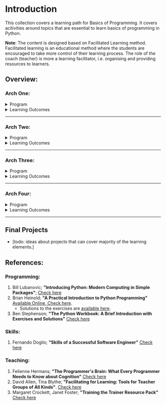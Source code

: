 # Introduction

This collection covers a learning path for Basics of Programming. It covers acitivities around topics that are essential to learn basics of programming in Python.

**Note**: The content is designed based on Facilitated Learning method. Facilitated learning is an educational method where the students are encouraged to take more control of their learning process. The role of the coach (teacher) is more a learning facilitator, i.e. organising and providing resources to learners.

## Overview:

### Arch One:
<details>
<summary>Program</summary>

### Week01: Linear Programs.

<!-- 
**Facilitating Learning**: [Check Week 01/inf-bc-w01-teaching.md](./week01/inf-bc-w01-teaching.md) 
--> 

<details>
<summary>Content</summary>

#### Programming 
General concepts of programs, basic data types, basic calculations in Python, linear programs in Python with simple input / output.

**Learning Activities**: [Check Week 01/inf-bc-w01-python.md](./week01/inf-bc-w01-python.md) 

#### Skills 
[todo: make a list of final elements from week 01 skills]

**Learning Activities**: [Check Week 01/inf-bc-w01-skills.md](./week01/inf-bc-w01-skills.md) 

</details>

### Week02: Branching Programs.

<!-- 
**Facilitating Learning**: [Check Week 02/inf-bc-w02-teaching.md](./week02/inf-bc-w02-teaching.md)
--> 

<details>
<summary>Content </summary>

#### Programming 
Boolean expressions and conditional statements, basics of string processing with simple input / output.

**Learning Activities**: [Check Week 02/inf-bc-w02-python.md](./week02/inf-bc-w02-python.md) 

#### Skills 
[todo: make a list of final elements from week 02 skills]

**Learning Activities**: [Check Week 02/inf-bc-w02-skills.md](./week02/inf-bc-w02-skills.md) 


</details>


### Week03: Iterative Programs.

<!-- 
**Facilitating Learning**: [Check Week 03/inf-bc-w03-teaching.md](./week03/inf-bc-w03-teaching.md)
--> 

<details>
<summary>Content </summary>

#### Programming 
General concepts of loops (*while* and *for*) and more functions for strings: type conversions, length, replacing, splitting and joining.

**Learning Activities**: [Check Week 03/inf-bc-w03-python.md](./week03/inf-bc-w03-python.md) 

#### Skills 
[todo: make a list of final elements from week 02 skills]

**Learning Activities**: [Check Week 03/inf-bc-w03-skills.md](./week03/inf-bc-w03-skills.md) 


</details>


### Week04: Review / Challenges.

<details>
<summary>Content </summary>

- **Concepts** : There is no new topic for students who need to review previous weeks. The topics for the sprinters can be decided later [to do].
- **Exercises**: To do.
- **Status**: 
	- *Learning Path*: To do.
	- *Exercises*: To do.
	- *Products*: To do.
</details>

</details>

<details>
<summary>Learning Outcomes</summary>

**Programming Elements**: In **Arch One** the following programming elements are covered:

	- primitive data types: characters, strings, integer, float and booleans.
	- basic numerical operations: + , - , * , / , %
	- simple user inputs and print formats.
	- conditional statements: if-else statements
	- loops: while and for.
	- basic string processing: length, split, join, replace, join.

As a result of participating in **BaseCamp:Arch One**, students will be able to:

1. Read, Understand and Analyse the behaviour of a Python program implementing the programming elements covered in Arch One.
2. Implement their solutions for a given problem statement using the programming elements covered in Arch One.
3. Organise working environment using command lines for making folders, changinf paths, listing contents of a folder, managing (copy, delete, rename) files.
4. Implementing their Python programs in Python Shell and an IDE.
5. Execute Python programs using a terminal and an IDE.
6. Plan, Follow, Execute daily learning activities and reflect on what have been learned.
7. Understand the concept of the acceptance testing on general applications.
8. Plan and Execute basics (variety of user inputs) of acceptance testing on a console based Python program.
9. [todo: what can the student do?] is introduced to the HR, teachers, students and various tools that are used
10. Manage her/his learning process using basic Time Management methods.
11. makes plans based on a self-chosen method [todo: overlaps with 6].
12. is introduced to various learning strategies [todo: overlaps with 6.]
13. applies learning strategies [todo: rephrase 12, 6]
14. reflects on his/her own work every week. 
15. knows how to build a dossier [todo: rephrase, perhaps has built something already] 

</details>

<hr />

### Arch Two:

<details>
<summary>Program</summary>

### Week05: Functions, Lists and Tuples.


<!--
**Facilitating Learning**: [Check Week 05/inf-bc-w05-teaching.md](./week05/inf-bc-w05-teaching.md)
--> 

<details>
<summary>Content</summary>

#### Programming 
General concepts of functions, basics of lists and tuples as collective structures.

**Learning Activities**: [Check Week 05/inf-bc-w05-python.md](./week05/inf-bc-w05-python.md) 

#### Skills 
[todo: make a list of final elements from week 01 skills]

**Learning Activities**: [Check Week 05/inf-bc-w05-skills.md](./week05/inf-bc-w05-skills.md) 

</details>






### Week06: Functions, Dictionaries and Sets.


<!--
**Facilitating Learning**: [Check Week 06/inf-bc-w06-teaching.md](./week06/inf-bc-w06-teaching.md)
--> 

<details>
<summary>Content</summary>

#### Programming 
Arguments and parameters, default values for parameters, dictionaries and basics of sets.

**Learning Activities**: [Check Week 06/inf-bc-w06-python.md](./week06/inf-bc-w06-python.md) 

#### Skills 
[todo: make a list of final elements from week 01 skills]

**Learning Activities**: [Check Week 06/inf-bc-w06-skills.md](./week06/inf-bc-w06-skills.md) 

</details>



### Week07: Functions and Nested Structures.


<!--
**Facilitating Learning**: [Check Week 07/inf-bc-w07-teaching.md](./week07/inf-bc-w07-teaching.md)
--> 

<details>
<summary>Content</summary>

#### Programming 
Lambda expressions, namespaces, and nested structures (lists, tuples, sets).

**Learning Activities**: [Check Week 07/inf-bc-w07-python.md](./week07/inf-bc-w07-python.md) 

#### Skills 
[todo: make a list of final elements from week 01 skills]

**Learning Activities**: [Check Week 07/inf-bc-w07-skills.md](./week07/inf-bc-w07-skills.md) 

</details>



### Week08: Review / Challenges.

<details>
<summary>Content</summary>

- **Concepts** : There is no new topic for students who need to review previous weeks. The topics for the sprinters can be decided later [to do].

</details>


</details>

<details>
<summary>Learning Outcomes</summary>

As a result of participating in **BaseCamp:Part Two**, students will be able to:

1. [todo: Python in progress]
2. [todo: to be rephrased and aligned] Professionals skills: In Arch Two the following skills are covered: 
	- Apply and reflect on time management 
	- Research & problem solving 
	- Presentation of products/assignments 
	- Giving & receiving feedback 
	- Testing 
	- Introduction to GitHub 

</details>

<hr />

### Arch Three:

<details>
<summary>Program</summary>

### Week09: Everything is an Object.

<details>
<summary>Content</summary>

- **Concepts** : Basic concepts of classes, objects, attributes and methods in Python.
- **Exercises**: To do.
- **Status**: 
	- *Learning Path*: Proof of Concept, ready to experiment.
	- *Exercises*: To do (Framework is Ready).
	- *Products*: To do.

</details>



### Week10: (Plain) Data Files.

<details>
<summary>Content</summary>

- **Concepts** : Basic concepts of encoding and decoding information, simple processing of plain files (text and binary) in Python.
- **Exercises**: To do.
- **Status**: 
	- *Learning Path*: Proof of Concept, ready to experiment.
	- *Exercises*: To do (Framework is Ready).
	- *Products*: To do.

</details>



### Week11: Structured Data Files.

<details>
<summary>Content</summary>

- **Concepts** : Basics of processing csv and json files.
- **Exercises**: To do.
- **Status**: 
	- *Learning Path*: Proof of Concept, ready to experiment.
	- *Exercises*: To do (Framework is Ready).
	- *Products*: To do.

</details>




### Week12: Review / Challenges

<details>
<summary>Content</summary>

- **Concepts** : There is no new topic for students who need to review previous weeks. The topics for the sprinters can be decided later [to do].
- **Exercises**: To do.
- **Status**: 
	- *Learning Path*: To do.
	- *Exercises*: To do (Framework is Ready).
	- *Products*: To do.

</details>



</details>

<details>
<summary>Learning Outcomes</summary>

As a result of participating in **BaseCamp:Part Three**, students will be able to:

1. Plan and execute detailed learning activity provided given general learning goals and resources.
2. 


</details>


<hr />

### Arch Four:

<details>
<summary>Program</summary>

**Idea**: planning is part of the student activity in the last arch. Students provide their plan at the beginning of the week and based on that they study and provide the solution.

### Week13: Data Base.

<details>
<summary>Content</summary>

- **Concepts** : Given an already existing tables, students can extract data using simple sql queries *select x from T where C*. To do.
- **Exercises**: To do.
- **Status**: 
	- *Learning Path*: To do.
	- *Exercises*: To do.
	- *Products*: To do.

</details>



### Week14: Functions: as a Type.

<details>
<summary>Content</summary>

- **Concepts** : Functions as parameters, Functions as return values. To do.
- **Exercises**: To do. *Idea*: Students should implement programs covering topics from week 01 to week 13 and refactor their code with concepts of "Functions as Data Types".
- **Status**: 
	- *Learning Path*: To do.
	- *Exercises*: To do.
	- *Products*: To do.

</details>

### Week15: Functions: Recursion.

<details>
<summary>Content</summary>

- **Concepts** : Recursive functions. To do.
- **Exercises**: To do. *Idea*: Students should implement programs covering topics from week 01 to week 13 and refactor their code with concepts of weeks 14 and 15.
- **Status**: 
	- *Learning Path*: To do.
	- *Exercises*: To do.
	- *Products*: To do.

</details>

### Week16: Review / Challenges

<details>
<summary>Content</summary>

- **Concepts** : There is no new topic for students who need to review previous weeks. The topics for the sprinters can be decided later [to do].
- **Exercises**: To do.
- **Status**: 
	- *Learning Path*: To do.
	- *Exercises*: To do.
	- *Products*: To do.

</details>


</details>

<details>
<summary>Learning Outcomes</summary>

As a result of participating in **BaseCamp:Part Four**, students will be able to:

1. Plan and execute weekly learning activity provided given end goals.
2. 


</details>


<hr />

## Final Projects
- [todo: ideas about projects that can cover majority of the learning elements.]

<!--
## Learning Outcomes

*Note: In the following learning outcomes the level and complexity of Python programs, problem statements and solutions will be determined based on what have been covered during the four Arches. For details read the learning outcomes of each Arch.*
 
As a result of participating in the **Full Program with Four Arches**, each individual student will be able to:

1. Determine if Informatica is her/his choice of study.
2. Determine if software engineering is her/his future career to pursue.
3. Manage (plan, monitor and control) his/her learning process in first year and second year HBO courses.
4. Apply iterative and accumulative concept of Development and Learning. 
5. Analyse a problem statement [todo: aspects of RE], Design a (programming) solution and Implement her/his solution in Python.
6. Understand and Apply best practices in Python coding ([PEP 8](https://peps.python.org/pep-0008/)).
7. Understand and Analyse the behaviour of an existing Python code.
8. Modify and Add new features to an existing Python code. 
9. Test, Debug and Detect syntactical and semantical errors in a Python program. 
10. Apply (basic) acceptance testing on a Python program.
11. Design and Implement (simple) unit tests for a Python program.
12. Communicate (both verbal and written) her/his ideas/solutions/questions clearly in both detailed and abstract level.
13. Oragnise *personal* programming Python projects in *her/his github repository*.
13. [more? skills?]

HBO-I Realiseren, Level One:
User Interaction: Realise and qualitatively test simple interactive products or services on the basis of an interactive design whereby use is made of accessible
tools, design guidelines and/or house style.
Infrustructure: Organise, test and make available
of a local/small infrastructure.
Software: Build, test and make available a simple software system. The set-up filling and querying of a data base is part of the software system.
-->

## References:
### Programming:
1. Bill Lubanovic; **"Introducing Python: Modern Computing in Simple Packages"**; [Check here](https://www.oreilly.com/library/view/introducing-python-2nd/9781492051374/) 
2. Brian Heinold; **"A Practical Introduction to Python Programming"** [Available Online, Check here](https://www.brianheinold.net/python/python_book.html).
	- Solutions to the exercises are [available here](https://github.com/henrytirla/Practical-Introduction-to-python).
3. Ben Stephenson; **"The Python Workbook: A Brief Introduction with Exercises and Solutions"** [Check here](https://link.springer.com/book/10.1007/978-3-319-14240-1)


### Skills:

1. Fernando Doglio; **"Skills of a Successful Software Engineer"** [Check here](https://www.manning.com/books/skills-of-a-successful-software-engineer?query=skills%20software%20engineers)

### Teaching:
1. Felienne Hermans; **"The Programmer's Brain: What Every Programmer Needs to Know about Cognition"** [Check here](https://www.amazon.com/Programmers-Brain-every-programmer-cognition/dp/1617298670)
2. David Allen, Tina Blythe; **"Facilitating for Learning: Tools for Teacher Groups of All Kinds"**. [Check here](https://www.amazon.com/Facilitating-Learning-Tools-Teacher-Groups/dp/0807757381)
3. Margaret Crockett, Janet Foster; **"Training the Trainer Resource Pack"** [Check here](http://www.ica-sae.org/trainer/english/index.htmArch)

